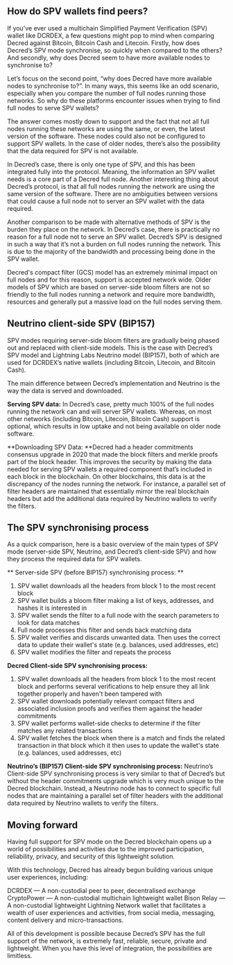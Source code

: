 ## How do SPV wallets find peers?

If you’ve ever used a multichain Simplified Payment Verification (SPV) wallet like DCRDEX, a few questions might pop to mind when comparing Decred against Bitcoin, Bitcoin Cash and Litecoin. Firstly, how does Decred’s SPV mode synchronise, so quickly when compared to the others? And secondly, why does Decred seem to have more available nodes to synchronise to? 

Let’s focus on the second point, “why does Decred have more available nodes to synchronise to?”. In many ways, this seems like an odd scenario, especially when you compare the number of full nodes running those networks. So why do these platforms encounter issues when trying to find full nodes to serve SPV wallets? 

The answer comes mostly down to support and the fact that not all full nodes running these networks are using the same, or even, the latest version of the software. These nodes could also not be configured to support SPV wallets. In the case of older nodes, there’s also the possibility that the data required for SPV is not available. 

In Decred’s case, there is only one type of SPV, and this has been integrated fully into the protocol. Meaning, the information an SPV wallet needs is a core part of a Decred full node. Another interesting thing about Decred’s protocol, is that all full nodes running the network are using the same version of the software. There are no ambiguities between versions that could cause a full node not to server an SPV wallet with the data required. 

Another comparison to be made with alternative methods of SPV is the burden they place on the network. In Decred’s case, there is practically no reason for a full node not to serve an SPV wallet. Decred’s SPV is designed in such a way that it’s not a burden on full nodes running the network. This is due to the majority of the bandwidth and processing being done in the SPV wallet.

Decred's compact filter (GCS) model has an extremely minimal impact on full nodes and for this reason, support is accepted network wide. Older models of SPV which are based on server-side bloom filters are not so friendly to the full nodes running a network and require more bandwidth, resources and generally put a massive load on the full nodes serving them. 

## Neutrino client-side SPV (BIP157)

SPV modes requiring server-side bloom filters are gradually being phased out and replaced with client-side models. This is the case with Decred’s SPV model and Lightning Labs Neutrino model (BIP157), both of which are used for DCRDEX’s native wallets (including Bitcoin, Litecoin, and Bitcoin Cash).

The main difference between Decred’s implementation and Neutrino is the way the data is served and downloaded. 

**Serving SPV data:** In Decred’s case, pretty much 100% of the full nodes running the network can and will server SPV wallets. Whereas, on most other networks (including Bitcoin, Litecoin, Bitcoin Cash) support is optional, which results in low uptake and not being available on older node software.

**Downloading SPV Data: **Decred had a header commitments consensus upgrade in 2020 that made the block filters and merkle proofs part of the block header. This improves the security by making the data needed for serving SPV wallets a required component that’s included in each block in the blockchain. On other blockchains, this data is at the discrepancy of the nodes running the network. For instance, a parallel set of filter headers are maintained that essentially mirror the real blockchain headers but add the additional data required by Neutrino wallets to verify the filters.

## The SPV synchronising process

As a quick comparison, here is a basic overview of the main types of SPV mode (server-side SPV, Neutrino, and Decred’s client-side SPV) and how they process the required data for SPV wallets.

** Server-side SPV (before BIP157) synchronising process: **
1. SPV wallet downloads all the headers from block 1 to the most recent block
2. SPV wallet builds a bloom filter making a list of keys, addresses, and hashes it is interested in
3. SPV wallet sends the filter to a full node with the search parameters to look for data matches
4. Full node processes this filter and sends back matching data 
5. SPV wallet verifies and discards unwanted data. Then uses the correct data to update their wallet's state (e.g. balances, used addresses, etc)
6. SPV wallet modifies the filter and repeats the process

**Decred Client-side SPV synchronising process:**
1. SPV wallet downloads all the headers from block 1 to the most recent block and performs several verifications to help ensure they all link together properly and haven't been tampered with
2. SPV wallet downloads potentially relevant compact filters and associated inclusion proofs and verifies them against the header commitments
3. SPV wallet performs wallet-side checks to determine if the filter matches any related transactions
4. SPV wallet fetches the block when there is a match and finds the related transaction in that block which it then uses to update the wallet's state (e.g. balances, used addresses, etc)

**Neutrino’s (BIP157) Client-side SPV synchronising process:**
Neutrino’s Client-side SPV synchronising process is very similar to that of Decred’s but without the header commitments upgrade which is very much unique to the Decred blockchain. Instead, a Neutrino node has to connect to specific full nodes that are maintaining a parallel set of filter headers with the additional data required by Neutrino wallets to verify the filters.

## Moving forward

Having full support for SPV mode on the Decred blockchain opens up a world of possibilities and activities due to the improved participation, reliability, privacy, and security of this lightweight solution.

With this technology, Decred has already begun building various unique user experiences, including:

DCRDEX — A non-custodial peer to peer, decentralised exchange
CryptoPower — A non-custodial multichain lightweight wallet
Bison Relay — A non-custodial lightweight Lightning Network wallet that facilitates a wealth of user experiences and activities, from social media, messaging, content delivery and micro-transactions. 

All of this development is possible because Decred’s SPV has the full support of the network, is extremely fast, reliable, secure, private and lightweight. When you have this level of integration, the possibilities are limitless.
